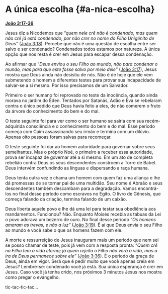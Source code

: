 # A única escolha {#a-nica-escolha}

[**João 3:17-36**](http://bibliaonline.com.br/acf/jo/3/17-36)

Jesus diz a Nicodemos que “_quem nele crê não é condenado, mas quem não crê já está condenado, por não crer no nome do Filho Unigênito de Deus”_ ([João 3:18](http://bibliaonline.com.br/acf/jo/3/18)). Percebe que não é uma questão de escolha entre ser salvo e ser condenado? Condenados todos estamos por natureza. A única opção que nos resta é crer em Jesus para escapar dessa condenação.

Ao afirmar que “_Deus enviou o seu Filho ao mundo, não para condenar o mundo, mas para que este fosse salvo por meio dele”_ ([João 3:17](http://bibliaonline.com.br/acf/jo/3/17)), Jesus mostra que Deus ainda não desistiu de nós. Não é de hoje que ele vem submetendo o homem a diferentes testes para provar sua incapacidade de salvar-se a si mesmo. Por isso precisamos de um Salvador.

Primeiro o ser humano foi reprovado no teste da inocência, quando ainda morava no jardim do Éden. Tentados por Satanás, Adão e Eva se rebelaram contra o único pedido que Deus havia feito a eles, de não comerem o fruto da árvore do conhecimento do bem e do mal.

O teste seguinte foi para ver como o ser humano se sairia com sua recém-adquirida consciência e o conhecimento do bem e do mal. Esse período começa com Caim assassinando seu irmão e termina com um dilúvio. Apenas oito pessoas foram salvas para recomeçar.

O teste seguinte foi dar ao homem autoridade para governar sobre seus semelhantes. Mas o próprio Noé, o primeiro a receber essa autoridade, prova ser incapaz de governar até a si mesmo. Em um ato de completa rebelião contra Deus os seus descendentes constroem a Torre de Babel. Deus intervém confundindo as línguas e dispersando a raça humana.

Deus tenta outra vez e chama um homem com quem faz uma aliança e lhe dá promessas de se tornar pai de uma multidão. Seu nome é Abraão e seus descendentes também descambam para a degradação. Vamos encontrá-los no final desse período como escravos no Egito. O livro de Gênesis, que começa falando da criação, termina falando de um caixão.

Deus liberta aquele povo e lhe dá uma lei para testar sua obediência aos mandamentos. Funcionou? Não. Enquanto Moisés recebia as tábuas da Lei o povo adorava um bezerro de ouro. No final desse período “_Os homens amaram as trevas, e não a luz”_ ([João 3:19](http://bibliaonline.com.br/acf/jo/3/19)). É aí que Deus envia o seu Filho ao mundo e você sabe o que os homens fazem com ele.

A morte e ressurreição de Jesus inauguram mais um período que nem sei se posso chamar de teste, pois já vem com a resposta pronta: “_Quem crê no Filho tem a vida eterna; já quem rejeita o Filho não verá a vida, mas a ira de Deus permanece sobre ele”_ ([João 3:36](http://bibliaonline.com.br/acf/jo/3/36)). É o período da graça de Deus, ainda em vigor. Será que é pedir muito que você apenas creia em Jesus? Lembre-se: condenado você já está. Sua única esperança é crer em Jesus. Caso você já tenha crido, nos próximos 3 minutos Jesus nos mostra como pregar o evangelho.

tic-tac-tic-tac...